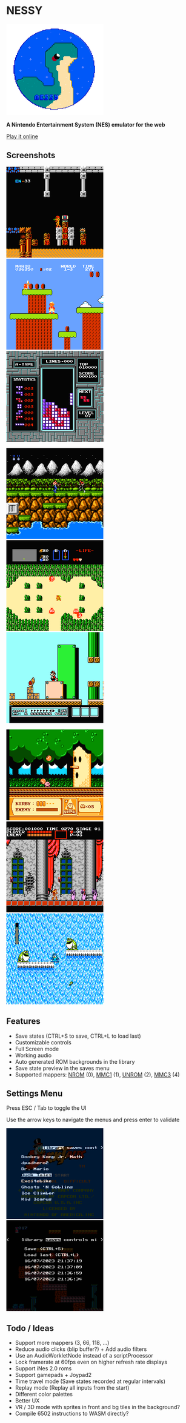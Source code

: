 # NESSY

![Logo](resources/logo.png)

**A Nintendo Entertainment System (NES) emulator for the web**

[Play it online](https://nathsou.github.io/nessy/)

## Screenshots

![Metroid](resources/metroid.png)
![Super Mario Bros.](resources/smb.png)
![Tetris](resources/tetris.png)

![Contra](resources/contra.png)
![The Legend of Zelda](resources/zelda.png)
![Super Mario Bros. 3](resources/smb3.png)

![Kirby's Adventure](resources/kirby.png)
![Castlevania](resources/castlevania.png)
![Mega Man 2](resources/megaman2.png)

## Features

- Save states (CTRL+S to save, CTRL+L to load last)
- Customizable controls
- Full Screen mode
- Working audio
- Auto generated ROM backgrounds in the library
- Save state preview in the saves menu
- Supported mappers: [NROM](https://nesdir.github.io/mapper0.html) (0), [MMC1](https://nesdir.github.io/mapper1.html) (1), [UNROM](https://nesdir.github.io/mapper2.html) (2), [MMC3](https://nesdir.github.io/mapper4.html) (4)

## Settings Menu
Press ESC / Tab to toggle the UI

Use the arrow keys to navigate the menus and press enter to validate

![Library](resources/library.png)
![Saves](resources/saves.png)

## Todo / Ideas

- Support more mappers (3, 66, 118, ...)
- Reduce audio clicks (blip buffer?) + Add audio filters
- Use an AudioWorkletNode instead of a scriptProcessor
- Lock framerate at 60fps even on higher refresh rate displays
- Support iNes 2.0 roms
- Support gamepads + Joypad2
- Time travel mode (Save states recorded at regular intervals)
- Replay mode (Replay all inputs from the start)
- Different color palettes
- Better UX
- VR / 3D mode with sprites in front and bg tiles in the background?
- Compile 6502 instructions to WASM directly?
